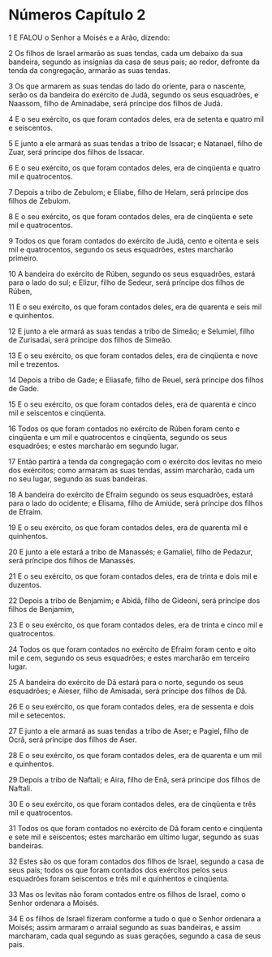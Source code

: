 # Números Capítulo 2

1	E FALOU o Senhor a Moisés e a Arão, dizendo:

2	Os filhos de Israel armarão as suas tendas, cada um debaixo da sua bandeira, segundo as insígnias da casa de seus pais; ao redor, defronte da tenda da congregação, armarão as suas tendas.

3	Os que armarem as suas tendas do lado do oriente, para o nascente, serão os da bandeira do exército de Judá, segundo os seus esquadrões, e Naassom, filho de Aminadabe, será príncipe dos filhos de Judá.

4	E o seu exército, os que foram contados deles, era de setenta e quatro mil e seiscentos.

5	E junto a ele armará as suas tendas a tribo de Issacar; e Natanael, filho de Zuar, será príncipe dos filhos de Issacar.

6	E o seu exército, os que foram contados deles, era de cinqüenta e quatro mil e quatrocentos.

7	Depois a tribo de Zebulom; e Eliabe, filho de Helam, será príncipe dos filhos de Zebulom.

8	E o seu exército, os que foram contados deles, era de cinqüenta e sete mil e quatrocentos.

9	Todos os que foram contados do exército de Judá, cento e oitenta e seis mil e quatrocentos, segundo os seus esquadrões, estes marcharão primeiro.

10	A bandeira do exército de Rúben, segundo os seus esquadrões, estará para o lado do sul; e Elizur, filho de Sedeur, será príncipe dos filhos de Rúben,

11	E o seu exército, os que foram contados deles, era de quarenta e seis mil e quinhentos.

12	E junto a ele armará as suas tendas a tribo de Simeão; e Selumiel, filho de Zurisadai, será príncipe dos filhos de Simeão.

13	E o seu exército, os que foram contados deles, era de cinqüenta e nove mil e trezentos.

14	Depois a tribo de Gade; e Eliasafe, filho de Reuel, será príncipe dos filhos de Gade.

15	E o seu exército, os que foram contados deles, era de quarenta e cinco mil e seiscentos e cinqüenta.

16	Todos os que foram contados no exército de Rúben foram cento e cinqüenta e um mil e quatrocentos e cinqüenta, segundo os seus esquadrões; e estes marcharão em segundo lugar.

17	Então partirá a tenda da congregação com o exército dos levitas no meio dos exércitos; como armaram as suas tendas, assim marcharão, cada um no seu lugar, segundo as suas bandeiras.

18	A bandeira do exército de Efraim segundo os seus esquadrões, estará para o lado do ocidente; e Elisama, filho de Amiúde, será príncipe dos filhos de Efraim.

19	E o seu exército, os que foram contados deles, era de quarenta mil e quinhentos.

20	E junto a ele estará a tribo de Manassés; e Gamaliel, filho de Pedazur, será príncipe dos filhos de Manassés.

21	E o seu exército, os que foram contados deles, era de trinta e dois mil e duzentos.

22	Depois a tribo de Benjamim; e Abidã, filho de Gideoni, será príncipe dos filhos de Benjamim,

23	E o seu exército, os que foram contados deles, era de trinta e cinco mil e quatrocentos.

24	Todos os que foram contados no exército de Efraim foram cento e oito mil e cem, segundo os seus esquadrões; e estes marcharão em terceiro lugar.

25	A bandeira do exército de Dã estará para o norte, segundo os seus esquadrões; e Aieser, filho de Amisadai, será príncipe dos filhos de Dã.

26	E o seu exército, os que foram contados deles, era de sessenta e dois mil e setecentos.

27	E junto a ele armará as suas tendas a tribo de Aser; e Pagiel, filho de Ocrã, será príncipe dos filhos de Aser.

28	E o seu exército, os que foram contados deles, era de quarenta e um mil e quinhentos.

29	Depois a tribo de Naftali; e Aira, filho de Enã, será príncipe dos filhos de Naftali.

30	E o seu exército, os que foram contados deles, era de cinqüenta e três mil e quatrocentos.

31	Todos os que foram contados no exército de Dã foram cento e cinqüenta e sete mil e seiscentos; estes marcharão em último lugar, segundo as suas bandeiras.

32	Estes são os que foram contados dos filhos de Israel, segundo a casa de seus pais; todos os que foram contados dos exércitos pelos seus esquadrões foram seiscentos e três mil e quinhentos e cinqüenta.

33	Mas os levitas não foram contados entre os filhos de Israel, como o Senhor ordenara a Moisés.

34	E os filhos de Israel fizeram conforme a tudo o que o Senhor ordenara a Moisés; assim armaram o arraial segundo as suas bandeiras, e assim marcharam, cada qual segundo as suas gerações, segundo a casa de seus pais.

